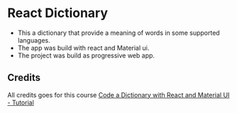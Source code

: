 # React Dictionary

- This a dictionary that provide a meaning of words in some supported languages.
- The app was build with react and Material ui.
- The project was build as progressive web app.

## Credits

All credits goes for this course [Code a Dictionary with React and Material UI - Tutorial](https://www.youtube.com/watch?v=ToXna81iij0)
